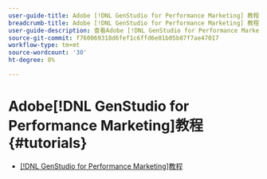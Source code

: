 ```yaml
---
user-guide-title: Adobe [!DNL GenStudio for Performance Marketing] 教程
breadcrumb-title: Adobe [!DNL GenStudio for Performance Marketing] 教程
user-guide-description: 查看Adobe [!DNL GenStudio for Performance Marketing]上的Experience League教程，这是一个端到端解决方案，可通过创作AI和智能自动化来加速和简化内容供应链。
source-git-commit: f760069318d6fef1c6ffd6e01b05b87f7ae47017
workflow-type: tm+mt
source-wordcount: '30'
ht-degree: 0%

---
```



# Adobe[!DNL GenStudio for Performance Marketing]教程 {#tutorials}

+ [[!DNL GenStudio for Performance Marketing]教程](overview.md)
